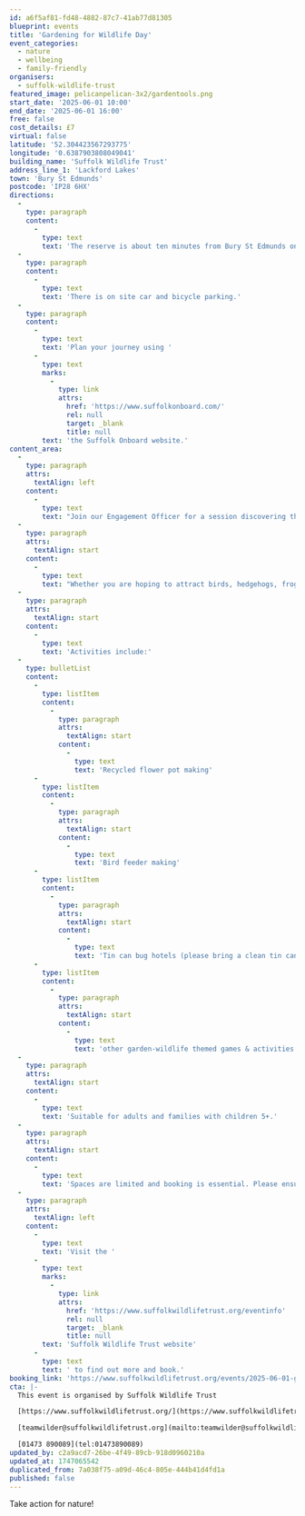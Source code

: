 ```yaml
---
id: a6f5af81-fd48-4882-87c7-41ab77d81305
blueprint: events
title: 'Gardening for Wildlife Day'
event_categories:
  - nature
  - wellbeing
  - family-friendly
organisers:
  - suffolk-wildlife-trust
featured_image: pelicanpelican-3x2/gardentools.png
start_date: '2025-06-01 10:00'
end_date: '2025-06-01 16:00'
free: false
cost_details: £7
virtual: false
latitude: '52.304423567293775'
longitude: '0.6387903808049041'
building_name: 'Suffolk Wildlife Trust'
address_line_1: 'Lackford Lakes'
town: 'Bury St Edmunds'
postcode: 'IP28 6HX'
directions:
  -
    type: paragraph
    content:
      -
        type: text
        text: 'The reserve is about ten minutes from Bury St Edmunds on the A1101, Bury to Mildenhall Road.'
  -
    type: paragraph
    content:
      -
        type: text
        text: 'There is on site car and bicycle parking.'
  -
    type: paragraph
    content:
      -
        type: text
        text: 'Plan your journey using '
      -
        type: text
        marks:
          -
            type: link
            attrs:
              href: 'https://www.suffolkonboard.com/'
              rel: null
              target: _blank
              title: null
        text: 'the Suffolk Onboard website.'
content_area:
  -
    type: paragraph
    attrs:
      textAlign: left
    content:
      -
        type: text
        text: "Join our Engagement Officer for a session discovering the wonderful world of garden wildlife and learn what you can do to take action for nature on your own patch. Whether you have a garden, patio, or window box, you can make a difference!\_"
  -
    type: paragraph
    attrs:
      textAlign: start
    content:
      -
        type: text
        text: "Whether you are hoping to attract birds, hedgehogs, frogs or pollinators, we have practical tips to help you.\_"
  -
    type: paragraph
    attrs:
      textAlign: start
    content:
      -
        type: text
        text: 'Activities include:'
  -
    type: bulletList
    content:
      -
        type: listItem
        content:
          -
            type: paragraph
            attrs:
              textAlign: start
            content:
              -
                type: text
                text: 'Recycled flower pot making'
      -
        type: listItem
        content:
          -
            type: paragraph
            attrs:
              textAlign: start
            content:
              -
                type: text
                text: 'Bird feeder making'
      -
        type: listItem
        content:
          -
            type: paragraph
            attrs:
              textAlign: start
            content:
              -
                type: text
                text: 'Tin can bug hotels (please bring a clean tin can!)'
      -
        type: listItem
        content:
          -
            type: paragraph
            attrs:
              textAlign: start
            content:
              -
                type: text
                text: 'other garden-wildlife themed games & activities'
  -
    type: paragraph
    attrs:
      textAlign: start
    content:
      -
        type: text
        text: 'Suitable for adults and families with children 5+.'
  -
    type: paragraph
    attrs:
      textAlign: start
    content:
      -
        type: text
        text: 'Spaces are limited and booking is essential. Please ensure all tickets for your party are booked under the same time slot; the session will be repeated in the morning and afternoon so there is no need to book on both sessions.'
  -
    type: paragraph
    attrs:
      textAlign: left
    content:
      -
        type: text
        text: 'Visit the '
      -
        type: text
        marks:
          -
            type: link
            attrs:
              href: 'https://www.suffolkwildlifetrust.org/eventinfo'
              rel: null
              target: _blank
              title: null
        text: 'Suffolk Wildlife Trust website'
      -
        type: text
        text: ' to find out more and book.'
booking_link: 'https://www.suffolkwildlifetrust.org/events/2025-06-01-gardening-wildlife-day'
cta: |-
  This event is organised by Suffolk Wildlife Trust

  [https://www.suffolkwildlifetrust.org/](https://www.suffolkwildlifetrust.org/)

  [teamwilder@suffolkwildlifetrust.org](mailto:teamwilder@suffolkwildlifetrust.org)

  [01473 890089](tel:01473890089)
updated_by: c2a9acd7-26be-4f49-89cb-918d0960210a
updated_at: 1747065542
duplicated_from: 7a038f75-a09d-46c4-805e-444b41d4fd1a
published: false
---
```

Take action for nature!